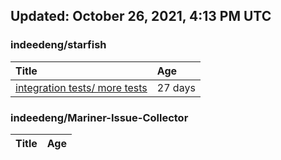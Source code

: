 ## Updated: October 26, 2021, 4:13 PM UTC


### indeedeng/starfish
|**Title**|**Age**|
|:----|:----|
|[integration tests/ more tests](https://github.com/indeedeng/starfish/issues/117)|27&nbsp;days|


### indeedeng/Mariner-Issue-Collector
|**Title**|**Age**|
|:----|:----|